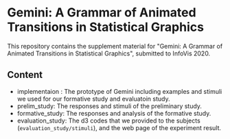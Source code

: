 # Gemini: A Grammar of Animated Transitions in Statistical Graphics
This repository contains the supplement material for "Gemini: A Grammar of Animated Transitions in Statistical Graphics", submitted to InfoVis 2020.


## Content
- implementaion : The prototype of Gemini including examples and stimuli we used for our formative study and evaluatoin study.
- prelim_study: The responses and stimuli of the preliminary study.
- formative_study: The responses and analysis of the formative study.
- evaluation_study: The d3 codes that we provided to the subjects (`evaluation_study/stimuli`), and the web page of the experiment result.